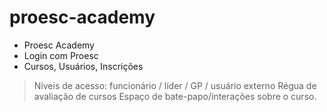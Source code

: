 # proesc-academy

 - Proesc Academy
 - Login com Proesc
 - Cursos, Usuários, Inscrições

 > Níveis de acesso: funcionário / líder / GP / usuário externo
> Régua de avaliação de cursos
> Espaço de bate-papo/interações sobre o curso.
